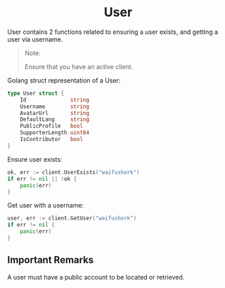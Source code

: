 <h1 align="center">User</h1>

User contains 2 functions related to ensuring a user exists, and getting a user via username.

> Note: 
> 
> Ensure that you have an active client. 

Golang struct representation of a User:
```go
type User struct {
	Id              string 
	Username        string 
	AvatarUrl       string 
	DefaultLang     string 
	PublicProfile   bool   
	SupporterLength uint64 
	IsContributor   bool   
}
```

Ensure user exists:
```go
ok, err := client.UserExists("waifushork")
if err != nil || !ok { 
    panic(err)
}
```

Get user with a username:
```go
user, err := client.GetUser("waifushork")
if err != nil {
    panic(err)
}
```

<h2>Important Remarks</h2>

A user must have a public account to be located or retrieved.